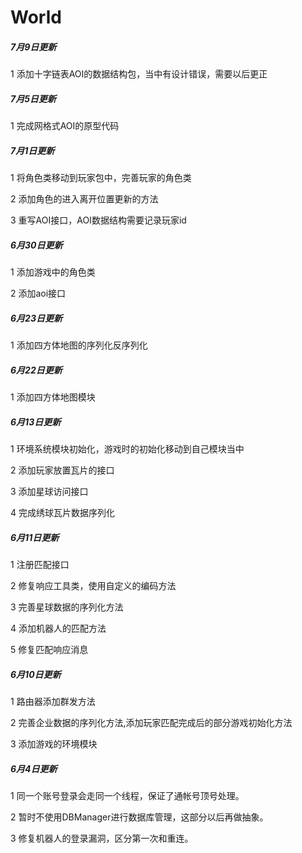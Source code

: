 World
============

##### 7月9日更新

1 添加十字链表AOI的数据结构包，当中有设计错误，需要以后更正

##### 7月5日更新

1 完成网格式AOI的原型代码

##### 7月1日更新

1 将角色类移动到玩家包中，完善玩家的角色类

2 添加角色的进入离开位置更新的方法

3 重写AOI接口，AOI数据结构需要记录玩家id

##### 6月30日更新

1 添加游戏中的角色类

2 添加aoi接口

##### 6月23日更新

1 添加四方体地图的序列化反序列化

##### 6月22日更新

1 添加四方体地图模块

##### 6月13日更新

1 环境系统模块初始化，游戏时的初始化移动到自己模块当中

2 添加玩家放置瓦片的接口

3 添加星球访问接口

4 完成绣球瓦片数据序列化

##### 6月11日更新

1 注册匹配接口

2 修复响应工具类，使用自定义的编码方法

3 完善星球数据的序列化方法

4 添加机器人的匹配方法

5 修复匹配响应消息

##### 6月10日更新

1 路由器添加群发方法

2 完善企业数据的序列化方法,添加玩家匹配完成后的部分游戏初始化方法

3 添加游戏的环境模块

##### 6月4日更新

1 同一个账号登录会走同一个线程，保证了通帐号顶号处理。

2 暂时不使用DBManager进行数据库管理，这部分以后再做抽象。

3 修复机器人的登录漏洞，区分第一次和重连。

